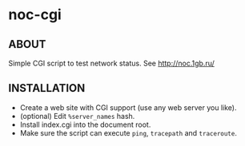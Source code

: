 noc-cgi
======

## ABOUT

Simple CGI script to test network status. See http://noc.1gb.ru/

## INSTALLATION

* Create a web site with CGI support (use any web server you like).
* (optional) Edit `%server_names` hash.
* Install index.cgi into the document root.
* Make sure the script can execute `ping`, `tracepath` and `traceroute`.
